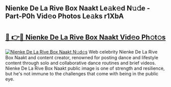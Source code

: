 ## Nienke De La Rive Box Naakt Le𝚊k𝚎d N𝚞𝚍e - Part-P0h Vid𝚎o Photos Le𝚊ks r1XbA

# <h2><a href="http://fb60oq.evod.top/?m=Nienke+De+La+Rive+Box+Naakt">🔗 👉🔴 Nienke De La Rive Box Naakt Vid𝚎o Ph𝚘t𝚘s</a></h2>

[![Nienke De La Rive Box Naakt N𝚞d𝚎s](https://i.imgur.com/8V9OHl7.gif)](http://fb60oq.evod.top/?m=Nienke+De+La+Rive+Box+Naakt)
Web celebrity Nienke De La Rive Box Naakt and content creator, renowned for posting dance and lifestyle content through solo and collaborative dance routines and brief videos. Nienke De La Rive Box Naakt public image is one of strength and resilience, but he's not immune to the challenges that come with being in the public eye. 
